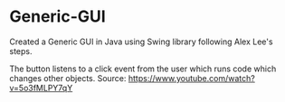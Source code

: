 # Generic-GUI


Created a Generic GUI in Java using Swing library following Alex Lee's steps. 

The button listens to a click event from the user which runs code which changes other objects. 
Source: https://www.youtube.com/watch?v=5o3fMLPY7qY
